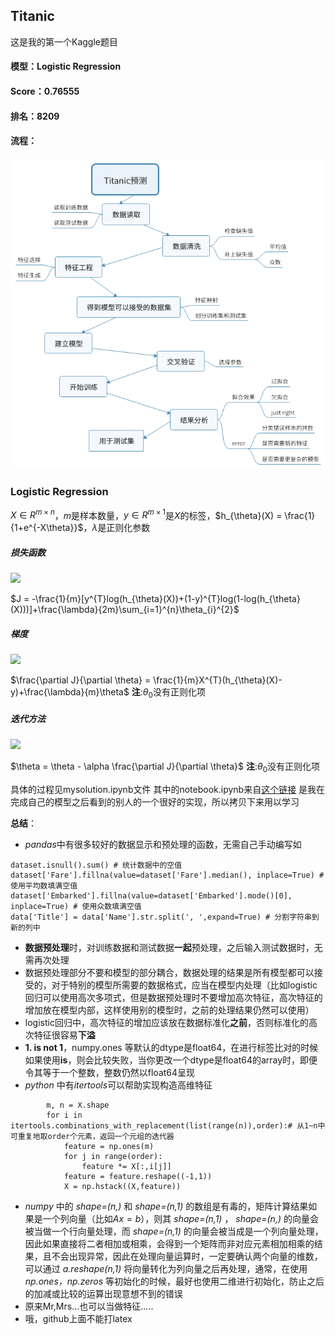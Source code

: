 ##  Titanic
这是我的第一个Kaggle题目
#### 模型：Logistic Regression
#### Score：0.76555
#### 排名：8209
#### 流程：
![](./流程tu.png)
### Logistic Regression


$X\in R^{m\times n}$，$m$是样本数量，$y\in R^{m\times1}$是$X$的标签，$h_{\theta}(X) = \frac{1}{1+e^{-X\theta}}$，$\lambda$是正则化参数
##### 损失函数
<img src="http://latex.codecogs.com/gif.latex?J=-\frac{1}{m}[y^{T}log(h_{\theta}(X))+(1-y)^{T}log(1-log(h_{\theta}(X)))]+\frac{\lambda}{2m}\sum_{i=1}^{n}\theta_{i}^{2}" />

$J = -\frac{1}{m}[y^{T}log(h_{\theta}(X))+(1-y)^{T}log(1-log(h_{\theta}(X)))]+\frac{\lambda}{2m}\sum_{i=1}^{n}\theta_{i}^{2}$
##### 梯度
<img src="http://latex.codecogs.com/gif.latex?\frac{\partial J}{\partial \theta} = \frac{1}{m}X^{T}(h_{\theta}(X)-y)+\frac{\lambda}{m}\theta" />

$\frac{\partial J}{\partial \theta} = \frac{1}{m}X^{T}(h_{\theta}(X)-y)+\frac{\lambda}{m}\theta$
**注**:$\theta_{0}$没有正则化项
##### 迭代方法
<img src="http://latex.codecogs.com/gif.latex?\theta = \theta - \alpha \frac{\partial J}{\partial \theta}" />

$\theta = \theta - \alpha \frac{\partial J}{\partial \theta}$
**注**:$\theta_{0}$没有正则化项

具体的过程见mysolution.ipynb文件
其中的notebook.ipynb来自[这个链接](https://www.kaggle.com/jotham91/titanic-code-2-may-18/code)
是我在完成自己的模型之后看到的别人的一个很好的实现，所以拷贝下来用以学习

**总结**：
* *pandas*中有很多较好的数据显示和预处理的函数，无需自己手动编写如
```
dataset.isnull().sum() # 统计数据中的空值
dataset['Fare'].fillna(value=dataset['Fare'].median(), inplace=True) # 使用平均数填满空值
dataset['Embarked'].fillna(value=dataset['Embarked'].mode()[0], inplace=True) # 使用众数填满空值
data['Title'] = data['Name'].str.split(', ',expand=True) # 分割字符串到新的列中
```
* **数据预处理**时，对训练数据和测试数据**一起**预处理，之后输入测试数据时，无需再次处理
* 数据预处理部分不要和模型的部分耦合，数据处理的结果是所有模型都可以接受的，对于特别的模型所需要的数据格式，应当在模型内处理（比如logistic回归可以使用高次多项式，但是数据预处理时不要增加高次特征，高次特征的增加放在模型内部，这样使用别的模型时，之前的处理结果仍然可以使用）
* logistic回归中，高次特征的增加应该放在数据标准化**之前**，否则标准化的高次特征很容易**下溢**
* **1. is not 1**，numpy.ones 等默认的dtype是float64，在进行标签比对的时候如果使用**is**，则会比较失败，当你更改一个dtype是float64的array时，即便令其等于一个整数，整数仍然以float64呈现
* *python* 中有*itertools*可以帮助实现构造高维特征
```
        m, n = X.shape
        for i in itertools.combinations_with_replacement(list(range(n)),order):# 从1~n中可重复地取order个元素，返回一个元组的迭代器
            feature = np.ones(m)
            for j in range(order):
                feature *= X[:,i[j]]
            feature = feature.reshape((-1,1))
            X = np.hstack((X,feature))
```
* *numpy* 中的 *shape=(n,)* 和 *shape=(n,1)* 的数组是有毒的，矩阵计算结果如果是一个列向量（比如$Ax=b$），则其 *shape=(n,1)* ， *shape=(n,)* 的向量会被当做一个行向量处理，而 *shape=(n,1)* 的向量会被当成是一个列向量处理，因此如果直接将二者相加或相乘，会得到一个矩阵而非对应元素相加相乘的结果，且不会出现异常，因此在处理向量运算时，一定要确认两个向量的维数，可以通过 *a.reshape(n,1)* 将向量转化为列向量之后再处理，通常，在使用 *np.ones，np.zeros* 等初始化的时候，最好也使用二维进行初始化，防止之后的加减或比较的运算出现意想不到的错误
* 原来Mr,Mrs...也可以当做特征.....
* 哦，github上面不能打latex